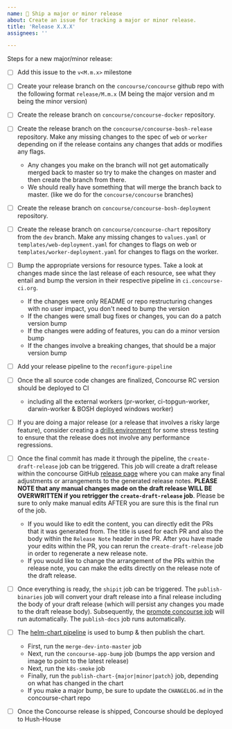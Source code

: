 ```yaml
---
name: 🚀 Ship a major or minor release
about: Create an issue for tracking a major or minor release.
title: 'Release X.X.X'
assignees: ''

---
```


Steps for a new major/minor release:

* [ ] Add this issue to the `v<M.m.x>` milestone

* [ ] Create your release branch on the `concourse/concourse` github repo with the following format `release/M.m.x` (M being the major version and m being the minor version)

* [ ] Create the release branch on `concourse/concourse-docker` repository.

* [ ] Create the release branch on the `concourse/concourse-bosh-release` repository. Make any missing changes to the spec of `web` or `worker` depending on if the release contains any changes that adds or modifies any flags.

  * Any changes you make on the branch will not get automatically merged back to master so try to make the changes on master and then create the branch from there.
  * We should really have something that will merge the branch back to master. (like we do for the `concourse/concourse` branches)

* [ ] Create the release branch on `concourse/concourse-bosh-deployment` repository.

* [ ] Create the release branch on `concourse/concourse-chart` repository from the `dev` branch. Make any missing changes to `values.yaml` or `templates/web-deployment.yaml` for changes to flags on web or `templates/worker-deployment.yaml` for changes to flags on the worker.

* [ ] Bump the appropriate versions for resource types. Take a look at changes made since the last release of each resource, see what they entail and bump the version in their respective pipeline in `ci.concourse-ci.org`.

  * If the changes were only README or repo restructuring changes with no user impact, you don't need to bump the version
  * If the changes were small bug fixes or changes, you can do a patch version bump
  * If the changes were adding of features, you can do a minor version bump
  * If the changes involve a breaking changes, that should be a major version bump

* [ ] Add your release pipeline to the `reconfigure-pipeline`

* [ ] Once the all source code changes are finalized, Concourse RC version should be deployed to CI

  * including all the external workers (pr-worker, ci-topgun-worker, darwin-worker & BOSH deployed windows worker)

* [ ] If you are doing a major release (or a release that involves a risky large feature), consider creating a [drills environment](https://github.com/concourse/drills) for some stress testing to ensure that the release does not involve any performance regressions.

* [ ] Once the final commit has made it through the pipeline, the `create-draft-release` job can be triggered. This job will create a draft release within the concourse GitHub [release page](https://github.com/concourse/concourse/releases) where you can make any final adjustments or arrangements to the generated release notes. **PLEASE NOTE that any manual changes made on the draft release WILL BE OVERWRITTEN if you retrigger the `create-draft-release` job**. Please be sure to only make manual edits AFTER you are sure this is the final run of the job.
  * If you would like to edit the content, you can directly edit the PRs that it was generated from. The title is used for each PR and also the body within the `Release Note` header in the PR. After you have made your edits within the PR, you can rerun the `create-draft-release` job in order to regenerate a new release note.
  * If you would like to change the arrangement of the PRs within the release note, you can make the edits directly on the release note of the draft release. 

* [ ] Once everything is ready, the `shipit` job can be triggered. The `publish-binaries` job will convert your draft release into a final release including the body of your draft release (which will persist any changes you made to the draft release body). Subsequently, the [promote concourse job](https://ci.concourse-ci.org/teams/main/pipelines/promote) will run automatically. The `publish-docs` job runs automatically.

* [ ] The [helm-chart pipeline](https://ci.concourse-ci.org/teams/main/pipelines/helm-chart?group=dependencies&group=publish) is used to bump & then publish the chart.
  * First, run the `merge-dev-into-master` job
  * Next, run the `concourse-app-bump` job (bumps the app version and image to point to the latest release)
  * Next, run the `k8s-smoke` job
  * Finally, run the `publish-chart-{major|minor|patch}` job, depending on what has changed in the chart
  * If you make a major bump, be sure to update the `CHANGELOG.md` in the concourse-chart repo

* [ ] Once the Concourse release is shipped, Concourse should be deployed to Hush-House
